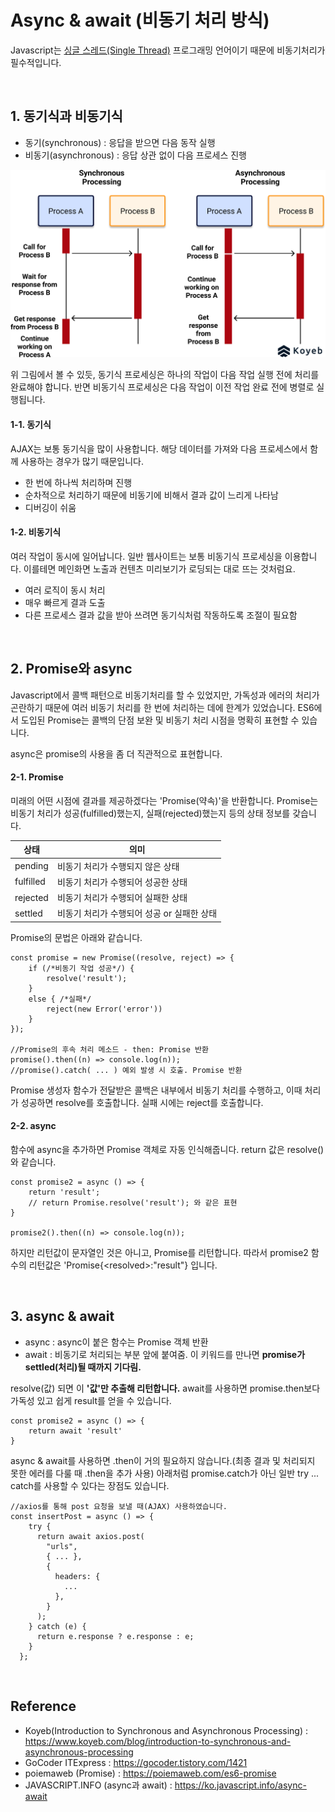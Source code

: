 # Async & await (비동기 처리 방식)

Javascript는 [싱글 스레드(Single Thread)](https://github.com/hoijoii/TIL/blob/main/CS/OS/SingleThread.md) 프로그래밍 언어이기 때문에 비동기처리가 필수적입니다.

<br>

## 1. 동기식과 비동기식

- 동기(synchronous) : 응답을 받으면 다음 동작 실행
- 비동기(asynchronous) : 응답 상관 없이 다음 프로세스 진행

![default](../imgs/image-asyncVSsync.png)

위 그림에서 볼 수 있듯, 동기식 프로세싱은 하나의 작업이 다음 작업 실행 전에 처리를 완료해야 합니다. 반면 비동기식 프로세싱은 다음 작업이 이전 작업 완료 전에 병렬로 실행됩니다.

#### 1-1. 동기식

AJAX는 보통 동기식을 많이 사용합니다. 해당 데이터를 가져와 다음 프로세스에서 함께 사용하는 경우가 많기 때문입니다.

- 한 번에 하나씩 처리하며 진행
- 순차적으로 처리하기 때문에 비동기에 비해서 결과 값이 느리게 나타남
- 디버깅이 쉬움

#### 1-2. 비동기식

여러 작업이 동시에 일어납니다. 일반 웹사이트는 보통 비동기식 프로세싱을 이용합니다. 이를테면 메인화면 노출과 컨텐츠 미리보기가 로딩되는 대로 뜨는 것처럼요.

- 여러 로직이 동시 처리
- 매우 빠르게 결과 도출
- 다른 프로세스 결과 값을 받아 쓰려면 동기식처럼 작동하도록 조절이 필요함

<br>

## 2. Promise와 async

Javascript에서 콜백 패턴으로 비동기처리를 할 수 있었지만, 가독성과 에러의 처리가 곤란하기 때문에 여러 비동기 처리를 한 번에 처리하는 데에 한계가 있었습니다. ES6에서 도입된 Promise는 콜백의 단점 보완 및 비동기 처리 시점을 명확히 표현할 수 있습니다.

async은 promise의 사용을 좀 더 직관적으로 표현합니다.

#### 2-1. Promise

미래의 어떤 시점에 결과를 제공하겠다는 'Promise(약속)'을 반환합니다. Promise는 비동기 처리가 성공(fulfilled)했는지, 실패(rejected)했는지 등의 상태 정보를 갖습니다.

| 상태      | 의미                                       |
| --------- | ------------------------------------------ |
| pending   | 비동기 처리가 수행되지 않은 상태           |
| fulfilled | 비동기 처리가 수행되어 성공한 상태         |
| rejected  | 비동기 처리가 수행되어 실패한 상태         |
| settled   | 비동기 처리가 수행되어 성공 or 실패한 상태 |

Promise의 문법은 아래와 같습니다.

```
const promise = new Promise((resolve, reject) => {
    if (/*비동기 작업 성공*/) {
        resolve('result');
    }
    else { /*실패*/
        reject(new Error('error'))
    }
});

//Promise의 후속 처리 메소드 - then: Promise 반환
promise().then((n) => console.log(n));
//promise().catch( ... ) 예외 발생 시 호출. Promise 반환
```

Promise 생성자 함수가 전달받은 콜백은 내부에서 비동기 처리를 수행하고, 이때 처리가 성공하면 resolve를 호출합니다. 실패 시에는 reject를 호출합니다.

#### 2-2. async

함수에 async을 추가하면 Promise 객체로 자동 인식해줍니다. return 값은 resolve()와 같습니다.

```
const promise2 = async () => {
    return 'result';
    // return Promise.resolve('result'); 와 같은 표현
}

promise2().then((n) => console.log(n));
```

하지만 리턴값이 문자열인 것은 아니고, Promise를 리턴합니다. 따라서 promise2 함수의 리턴값은 'Promise{\<resolved>:"result"} 입니다.

<br>

## 3. async & await

- async : async이 붙은 함수는 Promise 객체 반환
- await : 비동기로 처리되는 부분 앞에 붙여줌. 이 키워드를 만나면 <b>promise가 settled(처리)될 때까지 기다림.</b>

resolve(값) 되면 이 <b>'값'만 추출해 리턴합니다.</b>
await를 사용하면 promise.then보다 가독성 있고 쉽게 result를 얻을 수 있습니다.

```
const promise2 = async () => {
    return await 'result'
}
```

async & await를 사용하면 .then이 거의 필요하지 않습니다.(최종 결과 및 처리되지 못한 에러를 다룰 때 .then을 추가 사용) 아래처럼 promise.catch가 아닌 일반 try ... catch를 사용할 수 있다는 장점도 있습니다.

```
//axios를 통해 post 요청을 보낼 때(AJAX) 사용하였습니다.
const insertPost = async () => {
    try {
      return await axios.post(
        "urls",
        { ... },
        {
          headers: {
            ...
          },
        }
      );
    } catch (e) {
      return e.response ? e.response : e;
    }
  };

```

<br>

## Reference

- Koyeb(Introduction to Synchronous and Asynchronous Processing) : https://www.koyeb.com/blog/introduction-to-synchronous-and-asynchronous-processing
- GoCoder ITExpress : https://gocoder.tistory.com/1421
- poiemaweb (Promise) : https://poiemaweb.com/es6-promise
- JAVASCRIPT.INFO (async과 await) : https://ko.javascript.info/async-await
